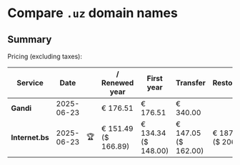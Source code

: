 # Compare `.uz` domain names

## Summary

Pricing (excluding taxes):

| Service | Date |  | / Renewed year | First year | Transfer | Restoration |
|--|--|--|--|--|--|--|
| **Gandi** | 2025-06-23 |  | € 176.51 | € 176.51 | € 340.00 |  |
| **Internet.bs** | 2025-06-23 | 🏆 | € 151.49<br>($ 166.89) | € 134.34<br>($ 148.00) | € 147.05<br>($ 162.00) | € 187.85<br>($ 206.89) |

